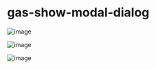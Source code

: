 # gas-show-modal-dialog

![image](https://user-images.githubusercontent.com/1501327/187117591-3142c841-2fde-439b-9a96-dbc4d32e8bea.png)

![image](https://user-images.githubusercontent.com/1501327/187117858-a281f1e4-53d0-4a19-b837-3ce6b3749d28.png)

![image](https://user-images.githubusercontent.com/1501327/187117807-68da5cb1-db08-4f12-94b9-a5a6a6c27b50.png)
